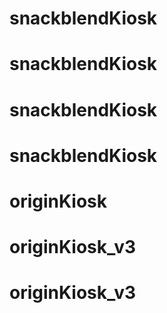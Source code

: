 # snackblendKiosk
# snackblendKiosk
# snackblendKiosk
# snackblendKiosk
# originKiosk
# originKiosk_v3
# originKiosk_v3
